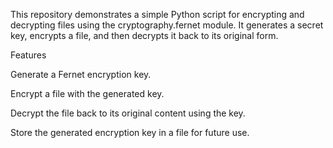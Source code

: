 This repository demonstrates a simple Python script for encrypting and decrypting files using the cryptography.fernet module. It generates a secret key, encrypts a file, and then decrypts it back to its original form.

Features

Generate a Fernet encryption key.

Encrypt a file with the generated key.

Decrypt the file back to its original content using the key.

Store the generated encryption key in a file for future use.
